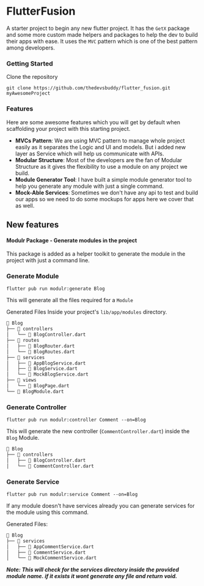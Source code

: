 # FlutterFusion

A starter project to begin any new flutter project.
It has the `GetX` package and some more custom made helpers and packages to help the dev to build their apps with ease.
It uses the `MVC` pattern which is one of the best pattern among developers.

### Getting Started

Clone the repository

```shell
git clone https://github.com/thedevsbuddy/flutter_fusion.git myAwesomeProject
```

### Features

Here are some awesome features which you will get by default when scaffolding your project with this starting project.

- **MVCs Pattern**: We are using MVC pattern to manage whole project easily as it separates the Logic and UI and models. But i added new layer as Service which will help us communicate with APIs.
- **Modular Structure**: Most of the developers are the fan of Modular Structure as it gives the flexibility to use a module on any project we build.
- **Module Generator Tool**: I have built a simple module generator tool to help you generate any module with just a single command.
- **Mock-Able Services**: Sometimes we don't have any api to test and build our apps so we need to do some mockups for apps here we cover that as well.

## New features

#### Modulr Package - Generate modules in the project

This package is added as a helper toolkit to generate the module in the project with just a command
line.

### Generate Module

```shell
flutter pub run modulr:generate Blog
```

This will generate all the files required for a `Module`

Generated Files Inside your project's `lib/app/modules` directory.

```txt
📂 Blog
├── 📂 controllers
│   └── 📄 BlogController.dart
├── 📂 routes
│   ├── 📄 BlogRouter.dart
│   └── 📄 BlogRoutes.dart
├── 📂 services
│   ├── 📄 AppBlogService.dart
│   ├── 📄 BlogService.dart
│   └── 📄 MockBlogService.dart
├── 📂 views
│   └── 📄 BlogPage.dart
└── 📄 BlogModule.dart
```


### Generate Controller

```shell
flutter pub run modulr:controller Comment --on=Blog
```

This will generate the new controller (`CommentController.dart`) inside the `Blog` Module.

```txt
📂 Blog
├── 📂 controllers
│   ├── 📄 BlogController.dart
│   └── 📄 CommentController.dart
```

### Generate Service

```shell
flutter pub run modulr:service Comment --on=Blog
```

If any module doesn't have services already you can generate services for the module using this command.

Generated Files:

```txt
📂 Blog
├── 📂 services
│   ├── 📄 AppCommentService.dart
│   ├── 📄 CommentService.dart
│   └── 📄 MockCommentService.dart
```

**_Note: This will check for the services directory inside the provided module name. if it exists it wont generate any file and return void._**
